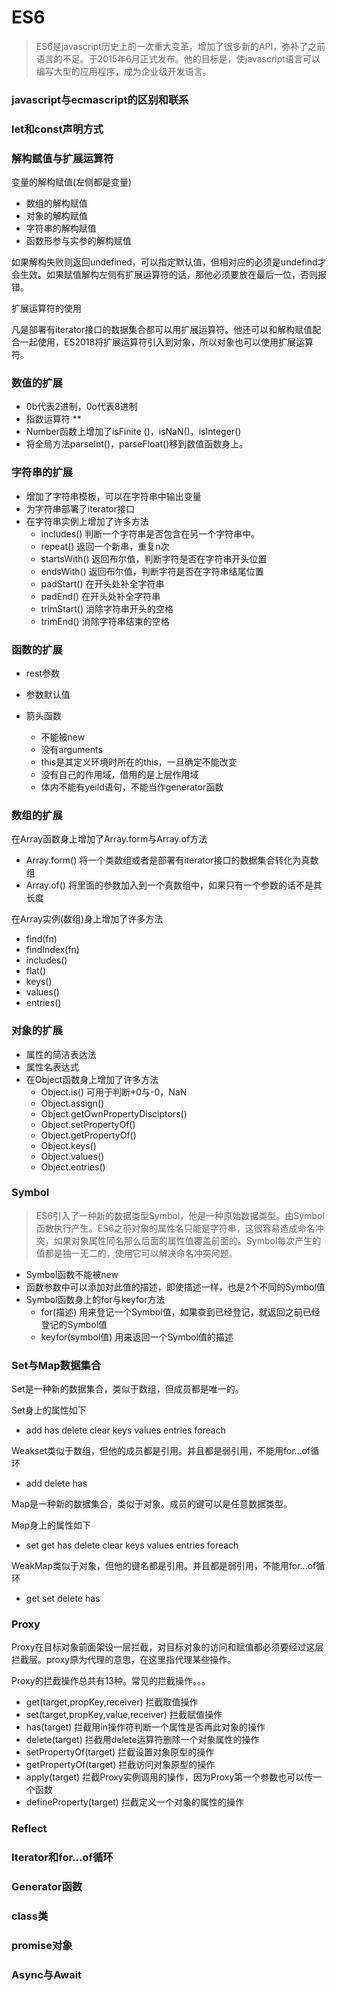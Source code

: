 # ES6

> ES6是javascript历史上的一次重大变革，增加了很多新的API，弥补了之前语言的不足。于2015年6月正式发布。他的目标是，使javascript语言可以编写大型的应用程序，成为企业级开发语言。



### javascript与ecmascript的区别和联系

### let和const声明方式

### 解构赋值与扩展运算符

变量的解构赋值(左侧都是变量)

- 数组的解构赋值
- 对象的解构赋值
- 字符串的解构赋值
- 函数形参与实参的解构赋值

如果解构失败则返回undefined，可以指定默认值，但相对应的必须是undefind才会生效。如果赋值解构左侧有扩展运算符的话，那他必须要放在最后一位，否则报错。

扩展运算符的使用

凡是部署有iterator接口的数据集合都可以用扩展运算符。他还可以和解构赋值配合一起使用，ES2018将扩展运算符引入到对象，所以对象也可以使用扩展运算符。

### 数值的扩展

- 0b代表2进制，0o代表8进制
- 指数运算符 **
- Number函数上增加了isFinite ()，isNaN()，isInteger()
- 将全局方法parseInt()，parseFloat()移到数值函数身上。

### 字符串的扩展

- 增加了字符串模板，可以在字符串中输出变量
- 为字符串部署了iterator接口
- 在字符串实例上增加了许多方法
  - includes() 判断一个字符串是否包含在另一个字符串中。
  - repeat() 返回一个新串，重复n次
  - startsWith() 返回布尔值，判断字符是否在字符串开头位置
  - endsWith() 返回布尔值，判断字符是否在字符串结尾位置
  - padStart() 在开头处补全字符串
  - padEnd() 在开头处补全字符串
  - trimStart()  消除字符串开头的空格
  - trimEnd() 消除字符串结束的空格

### 函数的扩展

- rest参数
- 参数默认值

- 箭头函数
  - 不能被new
  - 没有arguments
  - this是其定义环境时所在的this，一旦确定不能改变
  - 没有自己的作用域，借用的是上层作用域
  - 体内不能有yeild语句，不能当作generator函数

### 数组的扩展

在Array函数身上增加了Array.form与Array.of方法

- Array.form() 将一个类数组或者是部署有iterator接口的数据集合转化为真数组
- Array.of() 将里面的参数加入到一个真数组中，如果只有一个参数的话不是其长度

在Array实例(数组)身上增加了许多方法

- find(fn)
- findIndex(fn)
- includes()
- flat()
- keys()
- values()
- entries()

### 对象的扩展

- 属性的简洁表达法
- 属性名表达式
- 在Object函数身上增加了许多方法
  - Object.is() 可用于判断+0与-0，NaN
  - Object.assign()
  - Object.getOwnPropertyDisciptors()
  - Object.setPropertyOf()
  - Object.getPropertyOf()
  - Object.keys()
  - Object.values()
  - Object.entries()

### Symbol

> ES6引入了一种新的数据类型Symbol，他是一种原始数据类型。由Symbol函数执行产生。ES6之前对象的属性名只能是字符串，这很容易造成命名冲突，如果对象属性同名那么后面的属性值覆盖前面的。Symbol每次产生的值都是独一无二的，使用它可以解决命名冲突问题。

- Symbol函数不能被new
- 函数参数中可以添加对此值的描述，即使描述一样，也是2个不同的Symbol值
- Symbol函数身上的for与keyfor方法
  - for(描述) 用来登记一个Symbol值，如果查到已经登记，就返回之前已经登记的Symbol值
  - keyfor(symbol值) 用来返回一个Symbol值的描述

### Set与Map数据集合

Set是一种新的数据集合，类似于数组，但成员都是唯一的。

Set身上的属性如下

- add has delete clear keys values entries foreach

Weakset类似于数组，但他的成员都是引用。并且都是弱引用，不能用for...of循环

- add delete has

Map是一种新的数据集合，类似于对象。成员的键可以是任意数据类型。

Map身上的属性如下

- set get has delete clear keys values entries foreach

WeakMap类似于对象，但他的键名都是引用。并且都是弱引用，不能用for...of循环

- get set delete has

### Proxy

Proxy在目标对象前面架设一层拦截，对目标对象的访问和赋值都必须要经过这层拦截层。proxy原为代理的意思，在这里指代理某些操作。

Proxy的拦截操作总共有13种。常见的拦截操作。。。

- get(target,propKey,receiver) 拦截取值操作
- set(target,propKey,value,receiver) 拦截赋值操作
- has(target) 拦截用in操作符判断一个属性是否再此对象的操作
- delete(target) 拦截用delete运算符删除一个对象属性的操作
- setPropertyOf(target) 拦截设置对象原型的操作
- getPropertyOf(target) 拦截访问对象原型的操作
- apply(target) 拦截Proxy实例调用的操作，因为Proxy第一个参数也可以传一个函数
- defineProperty(target) 拦截定义一个对象的属性的操作

### Reflect

### Iterator和for...of循环

### Generator函数

### class类

### promise对象

### Async与Await

